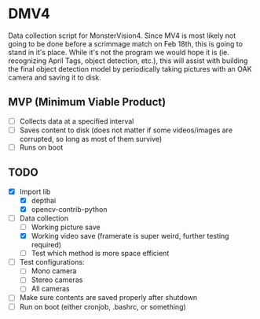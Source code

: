 # DMV4

Data collection script for MonsterVision4. Since MV4 is most likely not going to be done before a scrimmage match on Feb 18th, this is going to stand in it's place. While it's not the program we would hope it is (ie. recognizing April Tags, object detection, etc.), this will assist with building the final object detection model by periodically taking pictures with an OAK camera and saving it to disk.

## MVP (Minimum Viable Product)

- [ ] Collects data at a specified interval
- [ ] Saves content to disk (does not matter if some videos/images are corrupted, so long as most of them survive)
- [ ] Runs on boot

## TODO

- [x] Import lib
	- [x] depthai
	- [x] opencv-contrib-python
- [ ] Data collection
	- [ ] Working picture save
	- [x] Working video save (framerate is super weird, further testing required)
	- [ ] Test which method is more space efficient
- [ ] Test configurations:
	- [ ] Mono camera
	- [ ] Stereo cameras
	- [ ] All cameras
- [ ] Make sure contents are saved properly after shutdown
- [ ] Run on boot (either cronjob, .bashrc, or something)
